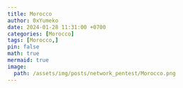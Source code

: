 ```yaml
---
title: Morocco
author: 0xYumeko
date: 2024-01-28 11:31:00 +0700
categories: [Morocco]
tags: [Morocco,]
pin: false
math: true
mermaid: true
image:
  path: /assets/img/posts/network_pentest/Morocco.png
---
```


